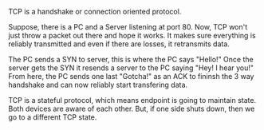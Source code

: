 
TCP is a handshake or connection oriented protocol.

Suppose, there is a PC and a Server listening at port 80.
Now, TCP won't just throw a packet out there and hope it works. It makes sure everything is reliably transmitted and even if there are losses, it retransmits data.

The PC sends a SYN to server, this is where the PC says "Hello!"
Once the server gets the SYN it resends a server to the PC saying "Hey! I hear you!"
From here, the PC sends one last "Gotcha!" as an ACK to fininsh the 3 way handshake and can now reliably start transfering data.

TCP is a stateful protocol, which means endpoint is going to maintain state. Both devices are aware of each other. But, if one side shuts down, then we go to a different TCP state.
